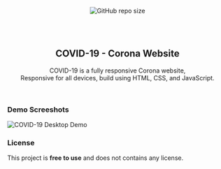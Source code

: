 <div align="center">
  
  ![GitHub repo size](https://img.shields.io/github/repo-size/zXpro27/covid-19)

  <br />
  <br />

  <h2 align="center">COVID-19 - Corona Website</h2>

  COVID-19 is a fully responsive Corona website, <br />Responsive for all devices, build using HTML, CSS, and JavaScript.

</div>

<br />

### Demo Screeshots

![COVID-19 Desktop Demo](./readme-images/desktop.png "Desktop Demo")


### License

This project is **free to use** and does not contains any license.
